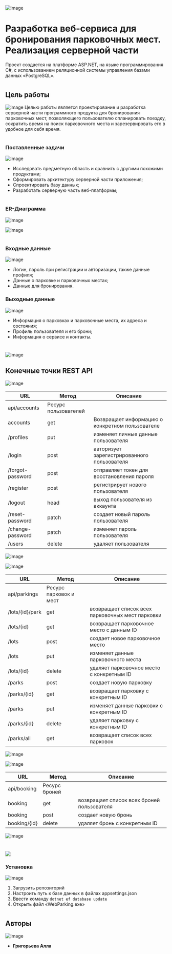 ![image](https://github.com/maroze/academic_credentials/assets/91451262/7d3b3d1b-2451-4c98-b9bd-67cb74c1bb61)

# Разработка веб-сервиса для бронирования парковочных мест. Реализация серверной части
Проект создается на платформе ASP.NET, на языке программирования C#, с использованием реляционной системы управления базами данных «PostgreSQL». 
#
## Цель работы
![image](https://github.com/maroze/academic_credentials/assets/91451262/2f4b5bcf-f0d2-447b-8473-9b7dfa5e82a7)
Целью работы является проектирование и разработка серверной части программного продукта для бронирования парковочных мест, позволяющего пользователю спланировать поездку, сократить время на поиск парковочного места и зарезервировать его в удобное для себя время.
#
### Поставленные задачи
![image](https://github.com/maroze/academic_credentials/assets/91451262/2f4b5bcf-f0d2-447b-8473-9b7dfa5e82a7)
* Исследовать предметную область и сравнить с другими похожими продуктами;
* Сформировать архитектуру серверной части приложения;
* Спроектировать базу данных;
* Разработать серверную часть веб-платформы;
#
### ER-Диаграмма

![image](https://github.com/maroze/academic_credentials/assets/91451262/2f4b5bcf-f0d2-447b-8473-9b7dfa5e82a7)

![image](https://github.com/maroze/academic_credentials/assets/91451262/90f8ccc8-ea8d-42d1-896b-2bb21dbc4d70)
#
### Входные данные
![image](https://github.com/maroze/academic_credentials/assets/91451262/2f4b5bcf-f0d2-447b-8473-9b7dfa5e82a7)
* Логин, пароль при регистрации и авторизации, также данные профиля;
* Данные о парковке и парковочных местах;
* Данные для бронирования.

### Выходные данные
![image](https://github.com/maroze/academic_credentials/assets/91451262/2f4b5bcf-f0d2-447b-8473-9b7dfa5e82a7)
* Информация о парковках и парковочные места, их адреса и состояния;
* Профиль пользователя и его брони;
* Информация о сервисе и контакты.
#
![image](https://github.com/maroze/academic_credentials/assets/91451262/ceac3ce5-6dcc-4838-b3c7-c40cdc417af0)
## Конечные точки REST API

![image](https://github.com/maroze/academic_credentials/assets/91451262/e784cf01-e505-417d-b30d-8ebe8413e70a)

| URL | Метод | Описание |
| --- | --- | --- |
| api/accounts | Ресурс пользователей |   |
| accounts	| get	| Возвращает информацию о конкретном пользователе | 
| /profiles	| put	| изменяет личные данные пользователя |  
| /login	| post	| авторизует зарегистрированного пользователя | 
| /forgot-password	| post	| отправляет токен для восстановления пароля | 
| /register	| post	| регистрирует нового пользователя | 
| /logout	| head	| выход пользователя из аккаунта | 
| /reset-password	| patch	| создает новый пароль пользователя | 
| /change-password	| patch	| изменяет пароль пользователя | 
| /users	| delete	| удаляет пользователя | 

![image](https://github.com/maroze/academic_credentials/assets/91451262/3005a991-af64-4021-ab46-4a7f4dedc966)

![image](https://github.com/maroze/academic_credentials/assets/91451262/e784cf01-e505-417d-b30d-8ebe8413e70a)

| URL | Метод | Описание |
| --- | --- | --- |
| api/parkings | Ресурс парковок и мест |   |
| /lots/{id}/park	| get	| возвращает список всех парковочных мест парковки | 
| /lots/{id}	| get	| возвращает парковочное место с данным ID | 
| /lots	| post	| создает новое парковочное место | 
| /lots	| put	| изменяет данные парковочного места | 
| /lots/{id}	| delete	| удаляет парковочное место с конкретным ID | 
| /parks	| post	| создает новую парковку | 
| /parks/{id}	| get	| возвращает парковку с конкретным ID | 
| /parks	| put	| изменяет данные парковки с конкретным ID | 
| /parks/{id}	| delete	| удаляет парковку с конкретным ID | 
| /parks/all	| get	| возвращает список всех парковок | 
 
![image](https://github.com/maroze/academic_credentials/assets/91451262/bc6da9bb-7f83-4fc8-8c40-a41bc5e2fe83)

![image](https://github.com/maroze/academic_credentials/assets/91451262/e784cf01-e505-417d-b30d-8ebe8413e70a)

| URL | Метод | Описание |
| --- | --- | --- |
| api/booking | Ресурс броней |   |
| booking	| get | возвращает список всех броней пользователя|  
| booking	| post |	создает новую бронь| 
| booking/{id}	| delete	| удаляет бронь с конкретным ID| 

![image](https://github.com/maroze/academic_credentials/assets/91451262/9d377c45-c18d-493d-93b7-3f2df89d7e95)
#
![](https://64.media.tumblr.com/f7a6b2a5e435b350c9cb47ede81937d0/tumblr_ou4zpbuXlS1r3ykuvo2_500.gif)
### Установка
![image](https://github.com/maroze/academic_credentials/assets/91451262/e784cf01-e505-417d-b30d-8ebe8413e70a)
1. Загрузить репозиторий
2. Настроить путь к базе данных в файлах appsettings.json
3. Ввести команду `dotnet ef database update`
4. Открыть файл «WebParking.exe»
#
## Авторы
![image](https://github.com/maroze/academic_credentials/assets/91451262/e784cf01-e505-417d-b30d-8ebe8413e70a)
* **Григорьева Алла**

